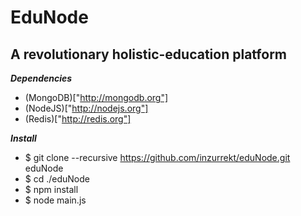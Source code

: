 EduNode
=======

A revolutionary holistic-education platform
-------------------------------------------

***Dependencies***

* (MongoDB)["http://mongodb.org"]
* (NodeJS)["http://nodejs.org"]
* (Redis)["http://redis.org"]

***Install***

* $ git clone --recursive https://github.com/inzurrekt/eduNode.git eduNode
* $ cd ./eduNode
* $ npm install
* $ node main.js
